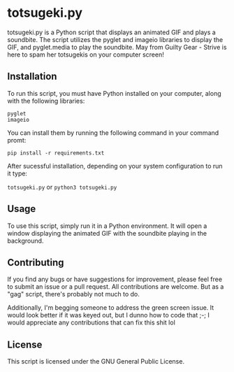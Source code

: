 # totsugeki.py

totsugeki.py is a Python script that displays an animated GIF and plays a soundbite. The script utilizes the pyglet and imageio libraries to display the GIF, and pyglet.media to play the soundbite. May from Guilty Gear - Strive is here to spam her totsugekis on your computer screen!

## Installation

To run this script, you must have Python installed on your computer, along with the following libraries:

    pyglet
    imageio

You can install them by running the following command in your command promt:

`pip install -r requirements.txt`

After sucessful installation, depending on your system configuration to run it type:

``totsugeki.py``
or
``python3 totsugeki.py``

## Usage

To use this script, simply run it in a Python environment. It will open a window displaying the animated GIF with the soundbite playing in the background.

## Contributing

If you find any bugs or have suggestions for improvement, please feel free to submit an issue or a pull request. All contributions are welcome. But as a "gag" script, there's probably not much to do.

Additionally, I'm begging someone to address the green screen issue. It would look better if it was keyed out, but I dunno how to code that ;-; 
I would appreciate any contributions that can fix this shit lol


## License

This script is licensed under the GNU General Public License.
